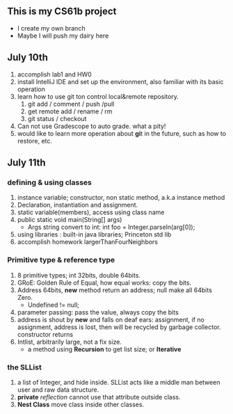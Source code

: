 ## This is my CS61b project

- I create my own branch
- Maybe I will push my dairy here



## July 10th

1. accomplish lab1 and HW0
2. install IntelliJ IDE and set up the environment, also familiar with its basic operation
3. learn how to use git ton control local&remote repository.
   1. git add / comment / push /pull
   2. get remote add / rename / rm
   3. git status / checkout
4. Can not use Gradescope to auto grade. what a pity!
5. would like to learn more operation about **gi**t in the future, such as how to restore, etc.



## July 11th

### defining & using classes

1. instance variable; constructor, non static method, a.k.a instance method
2. Declaration, instantiation and assignment.
3. static variable(members), access using class name
4. public static void main(String[] args)
   - Args string convert to int: int foo = Integer.parseln(arg[0]);
5. using libraries : built-in java libraries; Princeton std lib
6. accomplish homework largerThanFourNeighbors

### Primitive type & reference type

1. 8 primitive types; int 32bits, double 64bits.
2. GRoE: Golden Rule of Equal, how equal works: copy the bits.
3. Address 64bits, **new** method return an address; null make all 64bits Zero.
   - Undefined != null; 
4. parameter passing: pass the value, always copy the bits
5. address is shout by **new** and falls on deaf ears: assignment, if no assignment, address is lost, then will be recycled by garbage collector. constructor returns
6. Intlist, arbitrarily large, not a fix size.
   - a method using **Recursion** to get list size; or **Iterative**

### the SLList

1. a list of Integer, and hide inside. SLList acts like a middle man between user and raw data structure.
2. **private** *reflection* cannot use that attribute outside class.
3. **Nest Class** move class inside other classes.